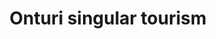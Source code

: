 ---
title: "Onturi singular tourism"
url: /galera/onturi-singular-tourism/
shop: agencia de viajes
---